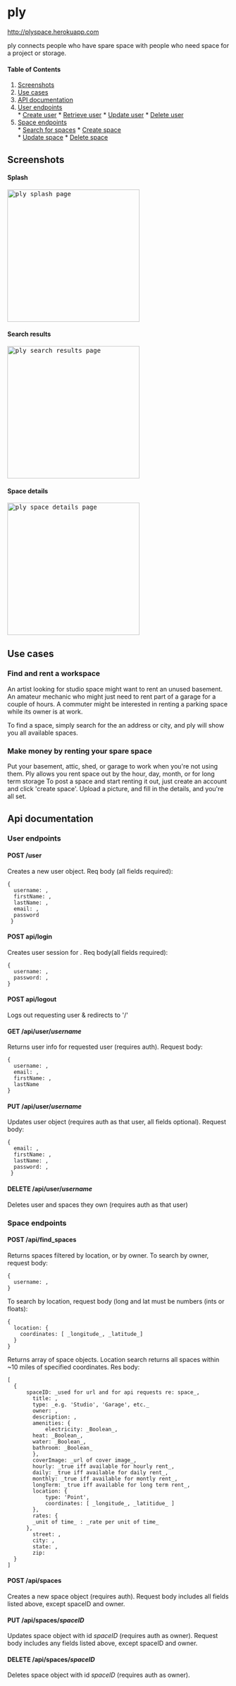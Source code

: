# ply
http://plyspace.herokuapp.com

ply connects people who have spare space with people who need space for a project or storage.

#### Table of Contents
1. [Screenshots](#screenshots)
2. [Use cases](#use-cases)
3. [API documentation](#api-documentation)
  1. [User endpoints](#user-endpoints)   
    * [Create user](#post-user)
    * [Retrieve user](#get-apiuserusername)
    * [Update user](#put-apiuserusername)
    * [Delete user](#delete-apiuserusername)       
  2. [Space endpoints](#space-endpoints)  
    * [Search for spaces](#post-apifind_spaces)
    * [Create space](#post-apispaces)    
    * [Update space](#put-apispaces)
    * [Delete space](#delete-apispaces)

## Screenshots
#### Splash
<kbd><img src="https://raw.githubusercontent.com/mattgif/ply/master/public/img/ply_splash.png" alt="ply splash page" width="300"></kbd> 
#### Search results
<kbd><img src="https://raw.githubusercontent.com/mattgif/ply/master/public/img/ply_search.png" alt="ply search results page" width="300"></kbd> 
#### Space details
<kbd><img src="https://raw.githubusercontent.com/mattgif/ply/master/public/img/ply_details.png" alt="ply space details page" width="300"></kbd>

## Use cases

### Find and rent a workspace
An artist looking for studio space might want to rent an unused basement. An amateur mechanic who might just need to rent part of a garage for a couple of hours. A commuter might be interested in renting a parking space while its owner is at work. 

To find a space, simply search for the an address or city, and ply will show you all available spaces. 

### Make money by renting your spare space
Put your basement, attic, shed, or garage to work when you're not using them. Ply allows you rent space out by the hour, day, month, or for long term storage To post a space and start renting it out, just create an account and click 'create space'. Upload a picture, and fill in the details, and you're all set.

## Api documentation

### User endpoints

#### POST /user
  Creates a new user object. Req body (all fields required):
  ```
  {
    username: ,
    firstName: ,
    lastName: ,
    email: ,
    password
   }
   ```

#### POST api/login
  Creates user session for <username>. Req body(all fields required):
  ```
  {
    username: ,
    password: ,
  }
  ```
 
#### POST api/logout
  Logs out requesting user & redirects to '/'  
  
#### GET /api/user/_username_
  Returns user info for requested user (requires auth). Request body:
  ```
  {
    username: ,
    email: ,
    firstName: ,
    lastName
  }
  ```
  
#### PUT /api/user/_username_
  Updates user object (requires auth as that user, all fields optional). Request body:
  ```
  {
    email: ,
    firstName: ,
    lastName: ,
    password: ,
   }
   ```

#### DELETE /api/user/_username_
  Deletes user and spaces they own (requires auth as that user)
    
### Space endpoints

#### POST /api/find_spaces
  Returns spaces filtered by location, or by owner. To search by owner, request body:
  ```
  {
    username: ,
  }
  ```
  
  To search by location, request body (long and lat must be numbers (ints or floats): 
  ```
  {
    location: {
      coordinates: [ _longitude_, _latitude_]
    }
  }
  ```
  
  Returns array of space objects. Location search returns all spaces within ~10 miles of specified coordinates. Res body: 
  ```
  [
    {
      	spaceID: _used for url and for api requests re: space_,
	      title: ,
	      type: _e.g. 'Studio', 'Garage', etc._
	      owner: ,
	      description: ,
	      amenities: {
		      electricity: _Boolean_,
          heat: _Boolean_,
          water: _Boolean_,
          bathroom: _Boolean_
	      },
	      coverImage: _url of cover image_,	      
	      hourly: _true iff available for hourly rent_,
	      daily: _true iff available for daily rent_,
	      monthly: _true iff available for montly rent_,
	      longTerm: _true iff available for long term rent_,
	      location: {
		      type: 'Point',
		      coordinates: [ _longitude_, _latitidue_ ]
	      },
	      rates: {
          _unit of time_ : _rate per unit of time_
        },
	      street: ,
	      city: ,
	      state: ,
	      zip: 
    }
  ]
  ```
  
#### POST /api/spaces
  Creates a new space object (requires auth). Request body includes all fields listed above, except spaceID and owner.
  
#### PUT /api/spaces/_spaceID_
  Updates space object with id _spaceID_ (requires auth as owner). Request body includes any fields listed above, except spaceID and owner.
  
#### DELETE /api/spaces/_spaceID_
  Deletes space object with id _spaceID_ (requires auth as owner).


 
  







